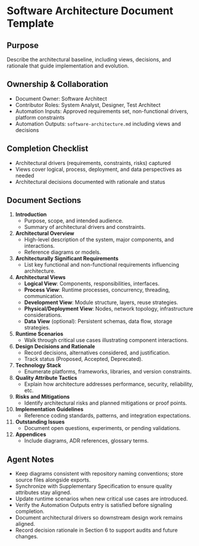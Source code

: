 # Software Architecture Document Template

## Purpose
Describe the architectural baseline, including views, decisions, and rationale that guide implementation and evolution.

## Ownership & Collaboration
- Document Owner: Software Architect
- Contributor Roles: System Analyst, Designer, Test Architect
- Automation Inputs: Approved requirements set, non-functional drivers, platform constraints
- Automation Outputs: `software-architecture.md` including views and decisions

## Completion Checklist
- Architectural drivers (requirements, constraints, risks) captured
- Views cover logical, process, deployment, and data perspectives as needed
- Architectural decisions documented with rationale and status

## Document Sections
1. **Introduction**
   - Purpose, scope, and intended audience.
   - Summary of architectural drivers and constraints.
2. **Architectural Overview**
   - High-level description of the system, major components, and interactions.
   - Reference diagrams or models.
3. **Architecturally Significant Requirements**
   - List key functional and non-functional requirements influencing architecture.
4. **Architectural Views**
   - **Logical View**: Components, responsibilities, interfaces.
   - **Process View**: Runtime processes, concurrency, threading, communication.
   - **Development View**: Module structure, layers, reuse strategies.
   - **Physical/Deployment View**: Nodes, network topology, infrastructure considerations.
   - **Data View** (optional): Persistent schemas, data flow, storage strategies.
5. **Runtime Scenarios**
   - Walk through critical use cases illustrating component interactions.
6. **Design Decisions and Rationale**
   - Record decisions, alternatives considered, and justification.
   - Track status (Proposed, Accepted, Deprecated).
7. **Technology Stack**
   - Enumerate platforms, frameworks, libraries, and version constraints.
8. **Quality Attribute Tactics**
   - Explain how architecture addresses performance, security, reliability, etc.
9. **Risks and Mitigations**
   - Identify architectural risks and planned mitigations or proof points.
10. **Implementation Guidelines**
    - Reference coding standards, patterns, and integration expectations.
11. **Outstanding Issues**
    - Document open questions, experiments, or pending validations.
12. **Appendices**
    - Include diagrams, ADR references, glossary terms.

## Agent Notes
- Keep diagrams consistent with repository naming conventions; store source files alongside exports.
- Synchronize with Supplementary Specification to ensure quality attributes stay aligned.
- Update runtime scenarios when new critical use cases are introduced.
- Verify the Automation Outputs entry is satisfied before signaling completion.
- Document architectural drivers so downstream design work remains aligned.
- Record decision rationale in Section 6 to support audits and future changes.
